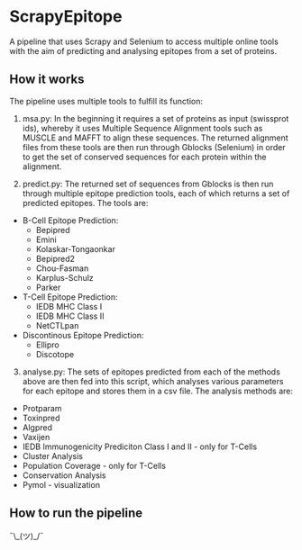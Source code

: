 # ScrapyEpitope
A pipeline that uses Scrapy and Selenium to access multiple online tools with the aim of predicting and analysing epitopes from a set of proteins.

## How it works
The pipeline uses multiple tools to fulfill its function:

1. msa.py: In the beginning it requires a set of proteins as input (swissprot ids), whereby it uses Multiple Sequence Alignment tools such as MUSCLE and MAFFT to align these sequences. The returned alignment files from these tools are then run through Gblocks (Selenium) in order to get the set of conserved sequences for each protein within the alignment.

2. predict.py: The returned set of sequences from Gblocks is then run through multiple epitope prediction tools, each of which returns a set of predicted epitopes. The tools are:
  * B-Cell Epitope Prediction:
    * Bepipred
    * Emini
    * Kolaskar-Tongaonkar
    * Bepipred2
    * Chou-Fasman
    * Karplus-Schulz
    * Parker
  * T-Cell Epitope Prediction:
    * IEDB MHC Class I
    * IEDB MHC Class II
    * NetCTLpan
  * Discontinous Epitope Prediction:
    * Ellipro
    * Discotope

3. analyse.py: The sets of epitopes predicted from each of the methods above are then fed into this script, which analyses various parameters for each epitope and stores them in a csv file. The analysis methods are:
  *  Protparam
  *  Toxinpred
  *  Algpred
  *  Vaxijen
  *  IEDB Immunogenicity Prediciton Class I and II - only for T-Cells
  *  Cluster Analysis
  *  Population Coverage - only for T-Cells
  *  Conservation Analysis
  *  Pymol - visualization

## How to run the pipeline

  ¯\\\_(ツ)_/¯

